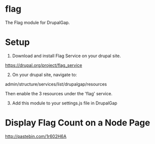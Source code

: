 flag
====

The Flag module for DrupalGap.

Setup
=====

1. Download and install Flag Service on your drupal site.

  https://drupal.org/project/flag_service

2. On your drupal site, navigate to:

  admin/structure/services/list/drupalgap/resources 
  
   Then enable the 3 resources under the 'flag' service.

3. Add this module to your settings.js file in DrupalGap

Display Flag Count on a Node Page
=================================

http://pastebin.com/1r602H6A

